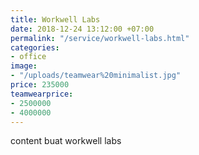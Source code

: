 ```yaml
---
title: Workwell Labs
date: 2018-12-24 13:12:00 +07:00
permalink: "/service/workwell-labs.html"
categories:
- office
image:
- "/uploads/teamwear%20minimalist.jpg"
price: 235000
teamwearprice:
- 2500000
- 4000000
---
```


content buat workwell labs